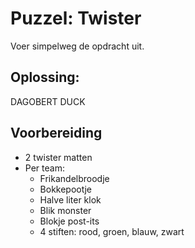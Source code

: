 # Puzzel: Twister
Voer simpelweg de opdracht uit.

## Oplossing:
DAGOBERT DUCK

## Voorbereiding
 * 2 twister matten
 * Per team:
   * Frikandelbroodje
   * Bokkepootje
   * Halve liter klok
   * Blik monster
   * Blokje post-its
   * 4 stiften: rood, groen, blauw, zwart